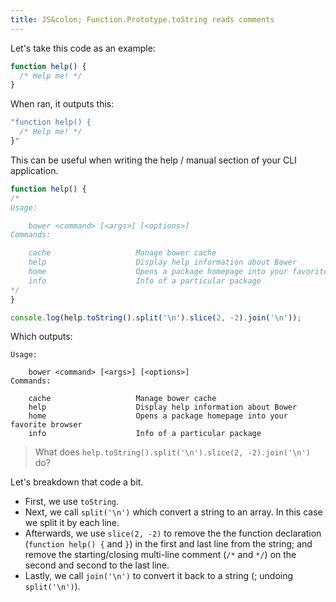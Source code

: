 ```yaml
---
title: JS&colon; Function.Prototype.toString reads comments
---
```


Let's take this code as an example:

```js
function help() {
  /* Help me! */  
}
```

When ran, it outputs this:

```js
"function help() {
  /* Help me! */  
}"
```

This can be useful when writing the help / manual section of your CLI application.

```js
function help() {
/*
Usage:

    bower <command> [<args>] [<options>]
Commands:

    cache                   Manage bower cache
    help                    Display help information about Bower
    home                    Opens a package homepage into your favorite browser
    info                    Info of a particular package
*/
}

console.log(help.toString().split('\n').slice(2, -2).join('\n'));
```

Which outputs:

```
Usage:

    bower <command> [<args>] [<options>]
Commands:

    cache                   Manage bower cache
    help                    Display help information about Bower
    home                    Opens a package homepage into your favorite browser
    info                    Info of a particular package
```

> What does `help.toString().split('\n').slice(2, -2).join('\n')` do?

Let's breakdown that code a bit.

- First, we use `toString`.
- Next, we call `split('\n')` which convert a string to an array. In this case we split it by each line.
- Afterwards, we use `slice(2, -2)` to remove the the function declaration (`function help() {` and `}`) in the first and last line from the string; and remove the starting/closing multi-line comment (`/*` and `*/`) on the second and second to the last line.
- Lastly, we call `join('\n')` to convert it back to a string (; undoing `split('\n')`).
